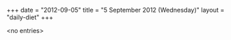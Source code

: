 +++
date = "2012-09-05"
title = "5 September 2012 (Wednesday)"
layout = "daily-diet"
+++

\<no entries\>